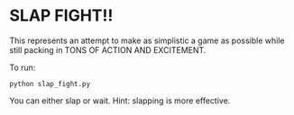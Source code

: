 # SLAP FIGHT!!

This represents an attempt to make as simplistic a game as possible while still packing in TONS OF ACTION AND EXCITEMENT.

To run:

    python slap_fight.py

You can either slap or wait. Hint: slapping is more effective.
